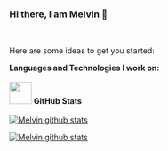 ### Hi there, I am Melvin 👋


<br />

Here are some ideas to get you started:
<!--
- 👨‍💻 I passionately write technical blogs on [Medium](https://medium.com/@sharmaritesh3312).
- 🔭 I’m currently working on Full Stack Development.
- 🌱 I’m currently learning GraphQL & DevOps.
- 💬 Ask me about Full Stack Development and Technical Blogging.
- ⚡ Fun fact: I am a music lover, cricket lover and a web series lover.


<code><img height="40" src="https://user-images.githubusercontent.com/45563022/88324636-9b485a80-cd41-11ea-93d5-4479ce82cdee.png"></code>
<code><img height="40" src="https://user-images.githubusercontent.com/45563022/88325324-96d07180-cd42-11ea-8e5a-c047a3bb54a1.png"></code>
<code><img height="40" src="https://user-images.githubusercontent.com/45563022/88325157-57098a00-cd42-11ea-9703-847daf178a02.jpg"></code>
<code><img height="40" src="https://user-images.githubusercontent.com/45563022/88325230-70aad180-cd42-11ea-8afd-d38a674ddd22.png"></code>
<code><img height="40" src="https://user-images.githubusercontent.com/45563022/88325279-84563800-cd42-11ea-9c6c-fabe55e8f6f3.png"></code>
<code><img height="40" src="https://user-images.githubusercontent.com/45563022/88325472-c97a6a00-cd42-11ea-89c8-6c078086fa77.png"></code>
<code><img height="40" src="https://user-images.githubusercontent.com/45563022/88325506-d6975900-cd42-11ea-887e-9e4e2db231be.png"></code>
-->
**Languages and Technologies I work on:**
<br />
<br />
<code><img height="40" src="https://user-images.githubusercontent.com/45563022/88325432-bb2c4e00-cd42-11ea-97fa-a55a208ddf0e.png"></code>
**GitHub Stats**
<br />
<br />
<a href="https://github.com/melvindragneel1">
 <img align="center" src="https://github-readme-stats.vercel.app/api/top-langs/?username=melvindragneel1&hide=jupyter%20notebook&show_icons=true&theme=radical" alt="Melvin github stats"/></a>

<a href="https://github.com/melvindragneel1">
 <img align="center" src="https://github-readme-stats.vercel.app/api?username=melvindragneel1&theme=onedark" alt="Melvin github stats"/></a>

